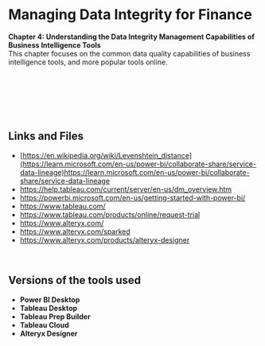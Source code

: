 # Managing Data Integrity for Finance

**Chapter 4: Understanding the Data Integrity Management Capabilities of Business Intelligence Tools** <br />
This chapter focuses on the common data quality capabilities of business intelligence tools, and more popular tools online.

<br />
<br />
<br />
<br />
<br />

## Links and Files

- [https://en.wikipedia.org/wiki/Levenshtein_distance](https://learn.microsoft.com/en-us/power-bi/collaborate-share/service-data-lineage)https://learn.microsoft.com/en-us/power-bi/collaborate-share/service-data-lineage
- https://help.tableau.com/current/server/en-us/dm_overview.htm
- https://powerbi.microsoft.com/en-us/getting-started-with-power-bi/
- https://www.tableau.com/
- https://www.tableau.com/products/online/request-trial
- https://www.alteryx.com/
- https://www.alteryx.com/sparked
- https://www.alteryx.com/products/alteryx-designer

<br />

## Versions of the tools used
- **Power BI Desktop**
- **Tableau Desktop**
- **Tableau Prep Builder**
- **Tableau Cloud**
- **Alteryx Designer**

